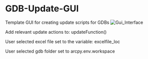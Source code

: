 # GDB-Update-GUI
Template GUI for creating update scripts for GDBs
![Gui_Interface](https://i.imgur.com/63oVc9r.png)

Add relevant update actions to: updateFunction()

User selected excel file set to the variable: excelfile_loc

User selected gdb folder set to arcpy.env.workspace
